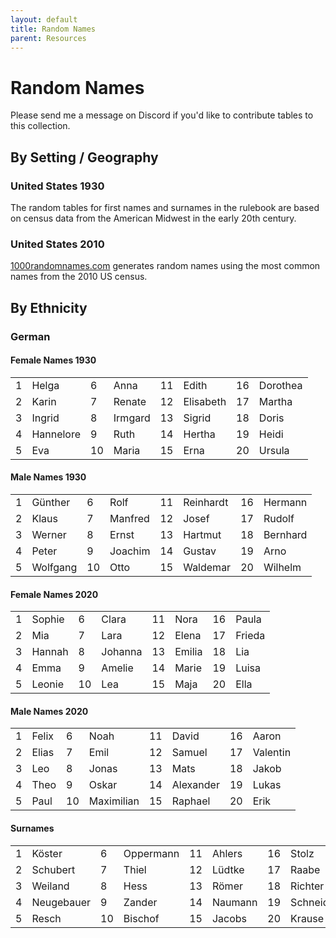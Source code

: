 ```yaml
---
layout: default
title: Random Names
parent: Resources
---
```


# Random Names

Please send me a message on Discord if you'd like to contribute tables to this collection.

## By Setting / Geography

### United States 1930

The random tables for first names and surnames in the rulebook are based on census data from the American Midwest in the early 20th century.

### United States 2010

[1000randomnames.com](https://1000randomnames.com) generates random names using the most common names from the 2010 US census.

## By Ethnicity

### German

#### Female Names 1930

|||||||||
|---|---|---|---|---|---|---|---|
| 1 | Helga | 6 | Anna | 11 | Edith | 16 | Dorothea |
| 2 | Karin | 7 | Renate | 12 | Elisabeth | 17 | Martha |
| 3 | Ingrid | 8 | Irmgard | 13 | Sigrid | 18 | Doris |
| 4 | Hannelore | 9 | Ruth | 14 | Hertha | 19 | Heidi |
| 5 | Eva | 10 | Maria | 15 | Erna | 20 | Ursula |

#### Male Names 1930

|||||||||
|---|---|---|---|---|---|---|---|
| 1 | Günther | 6 | Rolf | 11 | Reinhardt | 16 | Hermann |
| 2 | Klaus | 7 | Manfred | 12 | Josef | 17 | Rudolf |
| 3 | Werner | 8 | Ernst | 13 | Hartmut | 18 | Bernhard |
| 4 | Peter | 9 | Joachim | 14 | Gustav | 19 | Arno |
| 5 | Wolfgang | 10 | Otto | 15 | Waldemar | 20 | Wilhelm |

#### Female Names 2020

|||||||||
|---|---|---|---|---|---|---|---|
| 1 | Sophie | 6 | Clara | 11 | Nora | 16 | Paula |
| 2 | Mia | 7 | Lara | 12 | Elena | 17 | Frieda |
| 3 | Hannah | 8 | Johanna | 13 | Emilia | 18 | Lia |
| 4 | Emma | 9 | Amelie | 14 | Marie | 19 | Luisa |
| 5 | Leonie | 10 | Lea | 15 | Maja | 20 | Ella |

#### Male Names 2020

|||||||||
|---|---|---|---|---|---|---|---|
| 1 | Felix | 6 | Noah | 11 | David | 16 | Aaron |
| 2 | Elias | 7 | Emil | 12 | Samuel | 17 | Valentin |
| 3 | Leo | 8 | Jonas | 13 | Mats | 18 | Jakob |
| 4 | Theo | 9 | Oskar | 14 | Alexander | 19 | Lukas |
| 5 | Paul | 10 | Maximilian | 15 | Raphael | 20 | Erik |

#### Surnames

|||||||||
|---|---|---|---|---|---|---|---|
| 1 | Köster | 6 | Oppermann | 11 | Ahlers | 16 | Stolz |
| 2 | Schubert | 7 | Thiel | 12 | Lüdtke | 17 | Raabe |
| 3 | Weiland | 8 | Hess | 13 | Römer | 18 | Richter |
| 4 | Neugebauer | 9 | Zander | 14 | Naumann | 19 | Schneider |
| 5 | Resch | 10 | Bischof | 15 | Jacobs | 20 | Krause |